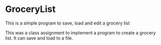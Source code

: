 # GroceryList
This is a simple program to save, load and edit a grocery list

This was a class assignment to implement a program to create a grocery list. It can save and load to a file.
